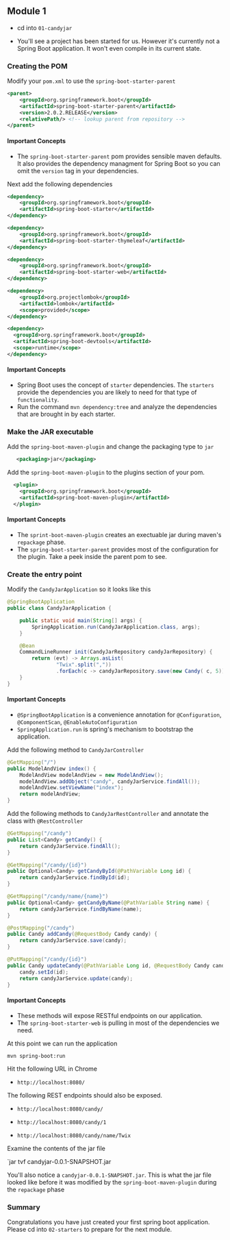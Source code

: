 ## Module 1

* cd into `01-candyjar`
 
* You'll see a project has been started for us. However it's currently not a Spring Boot application. It won't even compile in its current state. 

### Creating the POM

Modify your `pom.xml` to use the `spring-boot-starter-parent` 

```xml
<parent>
	<groupId>org.springframework.boot</groupId>
	<artifactId>spring-boot-starter-parent</artifactId>
	<version>2.0.2.RELEASE</version>
	<relativePath/> <!-- lookup parent from repository -->
</parent>
```
#### Important Concepts

* The `spring-boot-starter-parent` pom provides sensible maven defaults. It also provides the dependency managment for Spring Boot so you can omit the `version` tag in your dependencies.  

Next add the following dependencies

```xml
<dependency>
	<groupId>org.springframework.boot</groupId>
	<artifactId>spring-boot-starter</artifactId>
</dependency>

<dependency>
	<groupId>org.springframework.boot</groupId>
	<artifactId>spring-boot-starter-thymeleaf</artifactId>
</dependency>

<dependency>
	<groupId>org.springframework.boot</groupId>
	<artifactId>spring-boot-starter-web</artifactId>
</dependency>

<dependency>
	<groupId>org.projectlombok</groupId>
	<artifactId>lombok</artifactId>
	<scope>provided</scope>
</dependency>

<dependency>
  <groupId>org.springframework.boot</groupId>
  <artifactId>spring-boot-devtools</artifactId>
  <scope>runtime</scope>
</dependency>
```

#### Important Concepts

* Spring Boot uses the concept of `starter` dependencies. The `starters` provide the dependencies you are likely to need for that type of `functionality`. 
* Run the command `mvn dependency:tree` and analyze the dependencies that are brought in by each starter. 

### Make the JAR executable

Add the `spring-boot-maven-plugin` and change the packaging type to `jar`

```xml
   <packaging>jar</packaging>
```

Add the `spring-boot-maven-plugin` to the plugins section of your pom. 

```xml
  <plugin>
    <groupId>org.springframework.boot</groupId>
    <artifactId>spring-boot-maven-plugin</artifactId>
  </plugin>
```

#### Important Concepts

* The `sprint-boot-maven-plugin` creates an exectuable jar during maven's `repackage` phase. 
* The `spring-boot-starter-parent` provides most of the configuration for the plugin. Take a peek inside the parent pom to see.


### Create the entry point

Modify the `CandyJarApplication` so it looks like this

```java
@SpringBootApplication
public class CandyJarApplication {

	public static void main(String[] args) {
		SpringApplication.run(CandyJarApplication.class, args);
	}

	@Bean
	CommandLineRunner init(CandyJarRepository candyJarRepository) {
		return (evt) -> Arrays.asList(
				"Twix".split(","))
				.forEach(c -> candyJarRepository.save(new Candy( c, 5)));
	}
}
```

#### Important Concepts

* `@SpringBootApplication` is a convenience annotation for `@Configuration`, `@ComponentScan`, `@EnableAutoConfiguration`
* `SpringApplication.run` is spring's mechanism to bootstrap the application.

Add the following method to `CandyJarController`

```java
@GetMapping("/")
public ModelAndView index() {
	ModelAndView modelAndView = new ModelAndView();
	modelAndView.addObject("candy", candyJarService.findAll());
	modelAndView.setViewName("index");
	return modelAndView;
}
```

Add the following methods to `CandyJarRestController` and annotate the class with `@RestController`

```java
@GetMapping("/candy")
public List<Candy> getCandy() {
	return candyJarService.findAll();
}

@GetMapping("/candy/{id}")
public Optional<Candy> getCandyById(@PathVariable Long id) {
	return candyJarService.findById(id);
}

@GetMapping("/candy/name/{name}")
public Optional<Candy> getCandyByName(@PathVariable String name) {
	return candyJarService.findByName(name);
}

@PostMapping("/candy")
public Candy addCandy(@RequestBody Candy candy) {
	return candyJarService.save(candy);
}

@PutMapping("/candy/{id}")
public Candy updateCandy(@PathVariable Long id, @RequestBody Candy candy) {
	candy.setId(id);
	return candyJarService.update(candy);
}
```
#### Important Concepts

* These methods will expose RESTful endpoints on our application. 
* The `spring-boot-starter-web` is pulling in most of the dependencies we need. 

At this point we can run the application

`mvn spring-boot:run`

Hit the following URL in Chrome

* `http://localhost:8080/`

The following REST endpoints should also be exposed.

* `http://localhost:8080/candy/`

* `http://localhost:8080/candy/1`

* `http://localhost:8080/candy/name/Twix`

Examine the contents of the jar file

`jar tvf candyjar-0.0.1-SNAPSHOT.jar

You'll also notice a `candyjar-0.0.1-SNAPSHOT.jar`. 
This is what the jar file looked like before it was modified by the `spring-boot-maven-plugin` during the `repackage` phase


### Summary

Congratulations you have just created your first spring boot application. 
Please cd into `02-starters` to prepare for the next module. 

